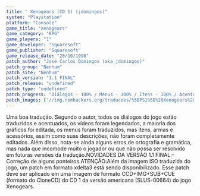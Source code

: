 ```yaml
---
title: " Xenogears (CD 1) (jdomingos)"
system: "Playstation"
platform: "Console"
game_title: "Xenogears"
game_category: "RPG"
game_players: "1"
game_developer: "Squaresoft"
game_publisher: "Squaresoft"
game_release_date: "20/10/1998"
patch_author: "José Carlos Domingos (aka jdomingos)"
patch_group: "Nenhum"
patch_site: "Nenhum"
patch_version: "1.1 FINAL"
patch_release: "undefined"
patch_type: "undefined"
patch_progress: "Diálogos - 100% / Menus - 100% / Itens - 100% / Acentuação - 100% / Vídeos - 100% / Gráficos - ???"
patch_images: ["//img.romhackers.org/traducoes/%5BPS1%5D%20Xenogears%20-%20jdomingos%20-%201.jpg","//img.romhackers.org/traducoes/%5BPS1%5D%20Xenogears%20-%20jdomingos%20-%202.jpg","//img.romhackers.org/traducoes/%5BPS1%5D%20Xenogears%20-%20jdomingos%20-%203.jpg"]
---
```

Uma boa tradução. Segundo o autor, todos os diálogos do jogo estão traduzidos e acentuados, os vídeos foram legendados, a maioria dos gráficos foi editada, os menus foram traduzidos, mas itens, armas e acessórios, assim como suas descrições, não foram completamente editados. Além disso, nota-se ainda alguns erros de ortografia e gramática, mas nada que incomode muito o jogador ou que não possa ser resolvido em futuras versões da tradução.NOVIDADES DA VERSÃO 1.1 FINAL:- Correção de alguns ponteiros.ATENÇÃO:Além da imagem ISO traduzida do jogo, um patch em formato xdelta3 está sendo disponibilizado. Esse patch deve ser aplicado em uma imagem de formato CCD+IMG+SUB+CUE (formato do CloneCD) do CD 1 da versão americana (SLUS-00664) do jogo Xenogears.